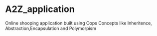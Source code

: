 # A2Z_application
Online shooping application built using Oops Concepts like Inheritence, Abstraction,Encapsulation and Polymorpism 
